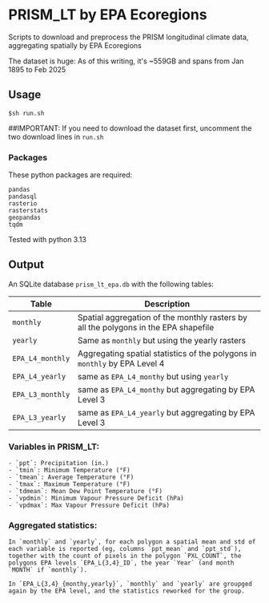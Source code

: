 # PRISM_LT by EPA Ecoregions

Scripts to download and preprocess the PRISM longitudinal climate data, aggregating spatially by EPA Ecoregions

The dataset is huge: As of this writing, it's ~559GB and spans from Jan 1895 to Feb 2025

## Usage

`$sh run.sh`

##IMPORTANT: If you need to download the dataset first, uncomment the two download lines in `run.sh`


### Packages
These python packages are required:
```
pandas
pandasql
rasterio
rasterstats
geopandas
tqdm
```
Tested with python 3.13

## Output

An SQLite database `prism_lt_epa.db` with the following tables:

|Table|Description|
|-----|-----------|
|`monthly` |Spatial aggregation of the monthly rasters by all the polygons in the EPA shapefile|
|`yearly`| Same as `monthly` but using the yearly rasters |
|`EPA_L4_monthly`| Aggregating spatial statistics of the polygons in `monthly` by EPA Level 4|
|`EPA_L4_yearly`| same as `EPA_L4_monthy` but using `yearly`|
|`EPA_L3_monthly`| same as `EPA_L4_monthy` but aggregating by EPA Level 3|
|`EPA_L3_yearly`| same as `EPA_L4_yearly` but aggregating by EPA Level 3|

### Variables in PRISM_LT:

    - `ppt`: Precipitation (in.)
    - `tmin`: Minimum Temperature (°F)
    - `tmean`: Average Temperature (°F)
    - `tmax`: Maximum Temperature (°F)
    - `tdmean`: Mean Dew Point Temperature (°F)
    - `vpdmin`: Minimum Vapour Pressure Deficit (hPa)
    - `vpdmax`: Max Vapour Pressure Deficit (hPa)

### Aggregated statistics:

    In `monthly` and `yearly`, for each polygon a spatial mean and std of each variable is reported (eg, columns `ppt_mean` and `ppt_std`), together with the count of pixels in the polygon `PXL_COUNT`, the polygons EPA levels `EPA_L{3,4}_ID`, the year `Year` (and month `MONTH` if `monthly`).

    In `EPA_L{3,4}_{monthy,yearly}`, `monthly` and `yearly` are groupged again by the EPA level, and the statistics reworked for the group.
